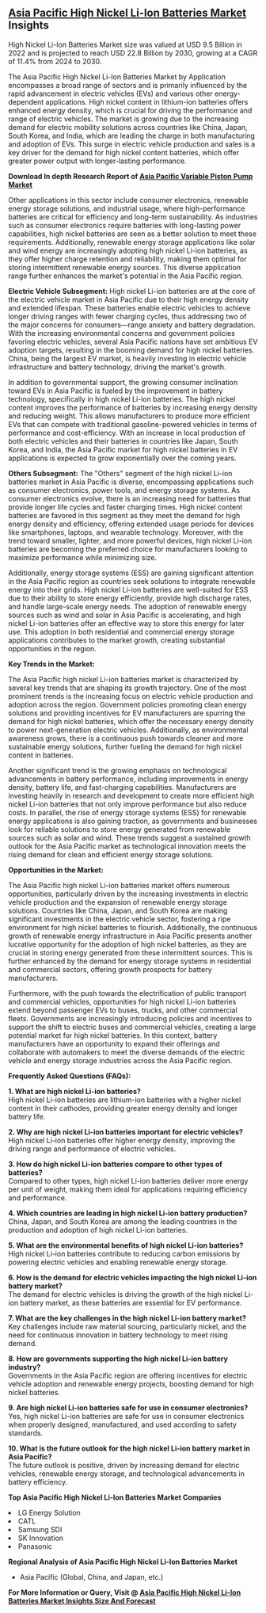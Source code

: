 <h2><a href="https://www.verifiedmarketreports.com/download-sample/?rid=513414&amp;utm_source=Github-Feb&amp;utm_medium=219" target="_blank">Asia Pacific High Nickel Li-Ion Batteries Market</a> Insights</h2><p>High Nickel Li-Ion Batteries Market size was valued at USD 9.5 Billion in 2022 and is projected to reach USD 22.8 Billion by 2030, growing at a CAGR of 11.4% from 2024 to 2030.</p><p><p>The Asia Pacific High Nickel Li-Ion Batteries Market by Application encompasses a broad range of sectors and is primarily influenced by the rapid advancement in electric vehicles (EVs) and various other energy-dependent applications. High nickel content in lithium-ion batteries offers enhanced energy density, which is crucial for driving the performance and range of electric vehicles. The market is growing due to the increasing demand for electric mobility solutions across countries like China, Japan, South Korea, and India, which are leading the charge in both manufacturing and adoption of EVs. This surge in electric vehicle production and sales is a key driver for the demand for high nickel content batteries, which offer greater power output with longer-lasting performance. <p><strong>Download In depth Research Report of <a href="https://www.verifiedmarketreports.com/download-sample/?rid=236118&amp;utm_source=Pulse-Dec&amp;utm_medium=219" target="_blank">Asia Pacific Variable Piston Pump Market</a></strong></p></p> <p>Other applications in this sector include consumer electronics, renewable energy storage solutions, and industrial usage, where high-performance batteries are critical for efficiency and long-term sustainability. As industries such as consumer electronics require batteries with long-lasting power capabilities, high nickel batteries are seen as a better solution to meet these requirements. Additionally, renewable energy storage applications like solar and wind energy are increasingly adopting high nickel Li-ion batteries, as they offer higher charge retention and reliability, making them optimal for storing intermittent renewable energy sources. This diverse application range further enhances the market's potential in the Asia Pacific region.</p> <p><b>Electric Vehicle Subsegment:</b> High nickel Li-ion batteries are at the core of the electric vehicle market in Asia Pacific due to their high energy density and extended lifespan. These batteries enable electric vehicles to achieve longer driving ranges with fewer charging cycles, thus addressing two of the major concerns for consumers—range anxiety and battery degradation. With the increasing environmental concerns and government policies favoring electric vehicles, several Asia Pacific nations have set ambitious EV adoption targets, resulting in the booming demand for high nickel batteries. China, being the largest EV market, is heavily investing in electric vehicle infrastructure and battery technology, driving the market's growth.</p> <p>In addition to governmental support, the growing consumer inclination toward EVs in Asia Pacific is fueled by the improvement in battery technology, specifically in high nickel Li-ion batteries. The high nickel content improves the performance of batteries by increasing energy density and reducing weight. This allows manufacturers to produce more efficient EVs that can compete with traditional gasoline-powered vehicles in terms of performance and cost-efficiency. With an increase in local production of both electric vehicles and their batteries in countries like Japan, South Korea, and India, the Asia Pacific market for high nickel batteries in EV applications is expected to grow exponentially over the coming years.</p> <p><b>Others Subsegment:</b> The "Others" segment of the high nickel Li-ion batteries market in Asia Pacific is diverse, encompassing applications such as consumer electronics, power tools, and energy storage systems. As consumer electronics evolve, there is an increasing need for batteries that provide longer life cycles and faster charging times. High nickel content batteries are favored in this segment as they meet the demand for high energy density and efficiency, offering extended usage periods for devices like smartphones, laptops, and wearable technology. Moreover, with the trend toward smaller, lighter, and more powerful devices, high nickel Li-ion batteries are becoming the preferred choice for manufacturers looking to maximize performance while minimizing size.</p> <p>Additionally, energy storage systems (ESS) are gaining significant attention in the Asia Pacific region as countries seek solutions to integrate renewable energy into their grids. High nickel Li-ion batteries are well-suited for ESS due to their ability to store energy efficiently, provide high discharge rates, and handle large-scale energy needs. The adoption of renewable energy sources such as wind and solar in Asia Pacific is accelerating, and high nickel Li-ion batteries offer an effective way to store this energy for later use. This adoption in both residential and commercial energy storage applications contributes to the market growth, creating substantial opportunities in the region.</p> <p><b>Key Trends in the Market:</b></p> <p>The Asia Pacific high nickel Li-ion batteries market is characterized by several key trends that are shaping its growth trajectory. One of the most prominent trends is the increasing focus on electric vehicle production and adoption across the region. Government policies promoting clean energy solutions and providing incentives for EV manufacturers are spurring the demand for high nickel batteries, which offer the necessary energy density to power next-generation electric vehicles. Additionally, as environmental awareness grows, there is a continuous push towards cleaner and more sustainable energy solutions, further fueling the demand for high nickel content in batteries. </p> <p>Another significant trend is the growing emphasis on technological advancements in battery performance, including improvements in energy density, battery life, and fast-charging capabilities. Manufacturers are investing heavily in research and development to create more efficient high nickel Li-ion batteries that not only improve performance but also reduce costs. In parallel, the rise of energy storage systems (ESS) for renewable energy applications is also gaining traction, as governments and businesses look for reliable solutions to store energy generated from renewable sources such as solar and wind. These trends suggest a sustained growth outlook for the Asia Pacific market as technological innovation meets the rising demand for clean and efficient energy storage solutions.</p> <p><b>Opportunities in the Market:</b></p> <p>The Asia Pacific high nickel Li-ion batteries market offers numerous opportunities, particularly driven by the increasing investments in electric vehicle production and the expansion of renewable energy storage solutions. Countries like China, Japan, and South Korea are making significant investments in the electric vehicle sector, fostering a ripe environment for high nickel batteries to flourish. Additionally, the continuous growth of renewable energy infrastructure in Asia Pacific presents another lucrative opportunity for the adoption of high nickel batteries, as they are crucial in storing energy generated from these intermittent sources. This is further enhanced by the demand for energy storage systems in residential and commercial sectors, offering growth prospects for battery manufacturers.</p> <p>Furthermore, with the push towards the electrification of public transport and commercial vehicles, opportunities for high nickel Li-ion batteries extend beyond passenger EVs to buses, trucks, and other commercial fleets. Governments are increasingly introducing policies and incentives to support the shift to electric buses and commercial vehicles, creating a large potential market for high nickel batteries. In this context, battery manufacturers have an opportunity to expand their offerings and collaborate with automakers to meet the diverse demands of the electric vehicle and energy storage industries across the Asia Pacific region.</p> <p><b>Frequently Asked Questions (FAQs):</b></p> <p><b>1. What are high nickel Li-ion batteries?</b><br> High nickel Li-ion batteries are lithium-ion batteries with a higher nickel content in their cathodes, providing greater energy density and longer battery life. </p> <p><b>2. Why are high nickel Li-ion batteries important for electric vehicles?</b><br> High nickel Li-ion batteries offer higher energy density, improving the driving range and performance of electric vehicles. </p> <p><b>3. How do high nickel Li-ion batteries compare to other types of batteries?</b><br> Compared to other types, high nickel Li-ion batteries deliver more energy per unit of weight, making them ideal for applications requiring efficiency and performance. </p> <p><b>4. Which countries are leading in high nickel Li-ion battery production?</b><br> China, Japan, and South Korea are among the leading countries in the production and adoption of high nickel Li-ion batteries. </p> <p><b>5. What are the environmental benefits of high nickel Li-ion batteries?</b><br> High nickel Li-ion batteries contribute to reducing carbon emissions by powering electric vehicles and enabling renewable energy storage. </p> <p><b>6. How is the demand for electric vehicles impacting the high nickel Li-ion battery market?</b><br> The demand for electric vehicles is driving the growth of the high nickel Li-ion battery market, as these batteries are essential for EV performance. </p> <p><b>7. What are the key challenges in the high nickel Li-ion battery market?</b><br> Key challenges include raw material sourcing, particularly nickel, and the need for continuous innovation in battery technology to meet rising demand. </p> <p><b>8. How are governments supporting the high nickel Li-ion battery industry?</b><br> Governments in the Asia Pacific region are offering incentives for electric vehicle adoption and renewable energy projects, boosting demand for high nickel batteries. </p> <p><b>9. Are high nickel Li-ion batteries safe for use in consumer electronics?</b><br> Yes, high nickel Li-ion batteries are safe for use in consumer electronics when properly designed, manufactured, and used according to safety standards. </p> <p><b>10. What is the future outlook for the high nickel Li-ion battery market in Asia Pacific?</b><br> The future outlook is positive, driven by increasing demand for electric vehicles, renewable energy storage, and technological advancements in battery efficiency. </p></p><p><strong>Top Asia Pacific High Nickel Li-Ion Batteries Market Companies</strong></p><div data-test-id=""><p><li>LG Energy Solution</li><li> CATL</li><li> Samsung SDI</li><li> SK Innovation</li><li> Panasonic</li></p><div><strong>Regional Analysis of&nbsp;Asia Pacific High Nickel Li-Ion Batteries Market</strong></div><ul><li dir="ltr"><p dir="ltr">Asia Pacific (Global, China, and Japan, etc.)</p></li></ul><p><strong>For More Information or Query, Visit @&nbsp;</strong><strong><a href="https://www.verifiedmarketreports.com/product/high-nickel-li-ion-batteries-market/?utm_source=Github-Feb&amp;utm_medium=219" target="_blank">Asia Pacific High Nickel Li-Ion Batteries Market Insights Size And Forecast</a></strong></p></div><h2>&nbsp;</h2><div data-test-id="">&nbsp;</div>
